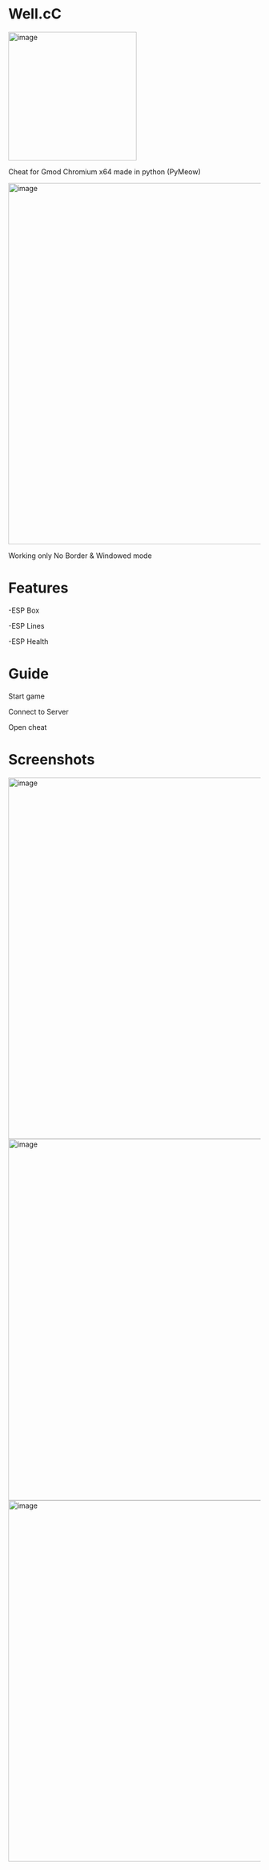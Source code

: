 # Well.cC

<img width="256" height="256" alt="image" src="https://github.com/user-attachments/assets/44955a99-f97c-480e-bec8-2c1b231ecdbf" />

Cheat for Gmod Chromium x64 made in python (PyMeow)

<img width="1280" height="720" alt="image" src="https://github.com/user-attachments/assets/3f475f9a-6683-48c2-ba75-2f867c776266" />

Working only No Border & Windowed mode

# Features 

-ESP Box

-ESP Lines

-ESP Health

# Guide

Start game

Connect to Server

Open cheat 

# Screenshots

<img width="1280" height="720" alt="image" src="https://github.com/user-attachments/assets/b95d8980-a547-4bcd-9fc0-3d1800f49bb8" />

<img width="1280" height="720" alt="image" src="https://github.com/user-attachments/assets/79b83060-5e8a-4bf0-b45a-bedef7004035" />

<img width="1280" height="720" alt="image" src="https://github.com/user-attachments/assets/16cebd0d-dd13-44bd-8a5d-83202ebadfad" />
